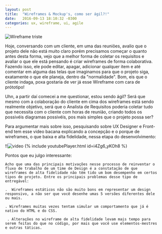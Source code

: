 ```yaml
---
layout: post
title:  "Wireframes & Mockup's, como ser ágil?!"
date:   2016-09-13 18:10:32 -0300
categories: ux, wireframe, ui, agile
---
```


![Wireframe triste](http://i0.wp.com/arquiteturadeinformacao.com/wp-content/uploads/2012/10/wireframe.jpg?w=500)

Hoje, conversando com um cliente, em uma das reuniões,  avalio que o projeto dele não está muito claro porém precisamos começar o quanto antes
desta forma, vejo que a melhor forma de coletar os requisitos e avaliar o que ele está pensando é criar wireframes de forma colaborativa.
Fazendo isso, ele pode editar, apagar, adicionar qualquer item e até comentar em alguma das telas que imaginamos para que o projeto siga,
exatamente o que ele planeja, dentro da "normalidade".  Bom, eis que o cliente indaga, poxa gostaria de ver já esse Wireframe com cara de prótotipo!

Uhn, a partir daí comecei a me questionar, estou sendo ágil? Será que mesmo com a colaboração do cliente em cima dos wireframes está sendo realmente objetivo,
será que o Analista de Requisitos poderia coletar tudo que necessita com o cliente com horas de reunião, criando todos os possivéis diagramas possivéis, pos mais simples que o projeto possa ser?

Para argumentar mais sobre isso, pesquisando sobre UX Designer e Front-end tem esse video bacana explicando a concepção e o porque de wireframes, o que baixa e alta fidelidade, nessa etapa do desenvolvimento:


!!![video]()
{% include youtubePlayer.html id=i4Zg6_yKOh8 %}


Pontos que eu julgo interessante:


    Acho que uma das principais motivações nesse processo de reinventar o fluxo de trabalho de um time de Design é a constatação de que wireframes de alta fidelidade não têm tido um bom desempenho em certos tipos de projeto. Entre os principais problemas desse tipo de entregável:

    .  Wireframes estáticos não são muito bons em representar um design responsivo, a não ser que você desenhe umas 5 versões diferentes dele ou mais.

    . Wireframes muitas vezes tentam simular um comportamento que já é nativo do HTML e do CSS.
    
     . Alterações no wireframe de alta fidelidade levam mais tempo para serem feitas do que no código, por mais que você use elementos-mestres e outras táticas.
